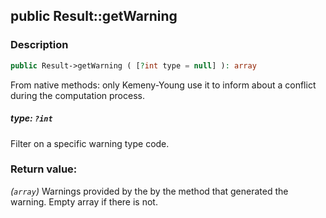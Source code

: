 ## public Result::getWarning

### Description    

```php
public Result->getWarning ( [?int type = null] ): array
```

From native methods: only Kemeny-Young use it to inform about a conflict during the computation process.
    

##### **type:** *```?int```*   
Filter on a specific warning type code.    


### Return value:   

*(```array```)* Warnings provided by the by the method that generated the warning. Empty array if there is not.

